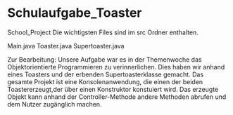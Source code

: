 # Schulaufgabe_Toaster
School_Project
Die wichtigsten Files sind im src Ordner enthalten.

Main.java
Toaster.java
Supertoaster.java


Zur Bearbeitung:
Unsere Aufgabe war es in der Themenwoche das Objektorientierte Programmieren zu verinnerlichen. 
Dies haben wir anhand eines Toasters und der erbenden Supertoasterklasse gemacht.
Das gesamte Projekt ist eine Konsolenanwendung, die einen der beiden Toastererzeugt,der über einen Konstruktor konstuiert wird.
Das erzeugte Objekt kann anhand der Controller-Methode andere Methoden abrufen und dem Nutzer zugänglich machen.
